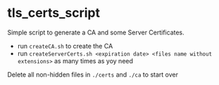 # tls_certs_script

Simple script to generate a CA and some Server Certificates.

- run `createCA.sh` to create the CA
- run `createServerCerts.sh <expiration date> <files name without extensions>` as many times as yoy need

Delete all non-hidden files in `./certs` and `./ca` to start over
